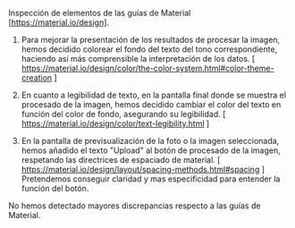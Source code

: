 Inspección de elementos de las guías de Material [https://material.io/design].

1. Para mejorar la presentación de los resultados de procesar la imagen, hemos decidido colorear el fondo del texto del tono correspondiente, haciendo así más comprensible la interpretación de los datos.
[ https://material.io/design/color/the-color-system.html#color-theme-creation ]

2. En cuanto a legibilidad de texto, en la pantalla final donde se muestra el procesado de la imagen, hemos decidido cambiar el color del texto en función del color de fondo, asegurando su legibilidad.
[ https://material.io/design/color/text-legibility.html ]

3. En la pantalla de previsualización de la foto o la imagen seleccionada, hemos añadido el texto "Upload" al botón de procesado de la imagen, respetando las directrices de espaciado de material.
[ https://material.io/design/layout/spacing-methods.html#spacing ] Pretendemos conseguir claridad y mas especificidad para entender la función del botón.

No hemos detectado mayores discrepancias respecto a las guías de Material.